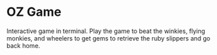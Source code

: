 # OZ Game

Interactive game in terminal. Play the game to beat the winkies, flying monkies, and wheelers to get gems to retrieve the ruby slippers and go back home. 
